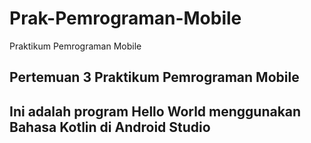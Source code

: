 # Prak-Pemrograman-Mobile
Praktikum Pemrograman Mobile
## Pertemuan 3 Praktikum Pemrograman Mobile
## Ini adalah program Hello World menggunakan Bahasa Kotlin di Android Studio
